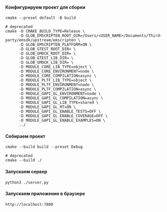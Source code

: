#### Конфигурируем проект для сборки

```console
cmake --preset default -B build

# deprecated
cmake -D CMAKE_BUILD_TYPE=Release \
      -D GLOB_EMSCRIPTEN_ROOT_DIR=/Users/<USER_NAME>/Documents/Third-party/emsdk/upstream/emscripten \
      -D GLOB_EMSCRIPTEN_PLATFORM=ON \
      -D GLOB_GTEST_ROOT_DIR= \
      -D GLOB_GMOCK_ROOT_DIR= \
      -D GLOB_GTEST_LIB_DIR= \
      -D GLOB_GMOCK_LIB_DIR= \
      -D MODULE_CORE_LIB_TYPE=object \
      -D MODULE_CORE_ENVIRONMENT=node \
      -D MODULE_CORE_COMPILATION=async \
      -D MODULE_PLTF_LIB_TYPE=object \
      -D MODULE_PLTF_ENVIRONMENT=node \
      -D MODULE_PLTF_COMPILATION=async \
      -D MODULE_GAPI_GL_ENVIRONMENT=node \
      -D MODULE_GAPI_GL_COMPILATION=async \
      -D MODULE_GAPI_GL_LIB_TYPE=shared \
      -D MODULE_GAPI_GL_MT=ON \
      -D MODULE_GAPI_GL_ENABLE_TESTS=OFF \
      -D MODULE_GAPI_GL_ENABLE_COVERAGE=OFF \
      -D MODULE_GAPI_GL_ENABLE_EXAMPLES=ON \
      ../
```

#### Собираем проект

```console
cmake --build build --preset Debug

# deprecated
cmake --build ./
```

#### Запускаем сервер

```console
python3 ./server.py
```

#### Запускаем приложение в браузере

```console
http://localhost:7800
```
